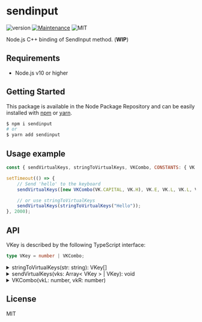 # sendinput
![version](https://img.shields.io/badge/version-1.0.0-blue.svg)
[![Maintenance](https://img.shields.io/badge/Maintained%3F-yes-green.svg)](https://github.com/SlimIO/is/commit-activity)
![MIT](https://img.shields.io/github/license/mashape/apistatus.svg)

Node.js C++ binding of SendInput method. (**WIP**)

## Requirements
- Node.js v10 or higher

## Getting Started

This package is available in the Node Package Repository and can be easily installed with [npm](https://docs.npmjs.com/getting-started/what-is-npm) or [yarn](https://yarnpkg.com).

```bash
$ npm i sendinput
# or
$ yarn add sendinput
```

## Usage example
```js
const { sendVirtualKeys, stringToVirtualKeys, VKCombo, CONSTANTS: { VK } } = require("sendinput");

setTimeout(() => {
    // Send 'hello' to the keyboard
    sendVirtualKeys([new VKCombo(VK.CAPITAL, VK.H), VK.E, VK.L, VK.L, VK.O]);

    // or use stringToVirtualKeys
    sendVirtualKeys(stringToVirtualKeys("Hello"));
}, 2000);
```

## API

VKey is described by the following TypeScript interface:
```ts
type VKey = number | VKCombo;
```

<details><summary>stringToVirtualKeys(str: string): VKey[]</summary>
<br />

Transform a given string to a list of Virtual Keys.
```js
const { deepEqual } = require("assert").strict;
const { stringToVirtualKeys, CONSTANTS: { VK } } = require("sendinput");

const vkList = stringToVirtualKeys("hello");
deepEqual(vkList, [VK.H, VK.E, VK.L, VK.L, VK.O]);
```

> ⚠️ This method may not support all available characters.

</details>

<details><summary>sendVirtualKeys(vks: Array< VKey > | VKey): void</summary>
<br />

Send virtual keys inputs to the keyboard. This method allow to send **one** or **many** inputs.
```js
sendVirtualKeys(VK.A); // a
// or
sendVirtualKeys(new VKCombo(VK.CAPITAL, VK.A)); // A
```

To send many inputs, just send an Array:
```js
sendVirtualKeys([VK.A, new VKCombo(VK.CAPITAL, VK.A)]); // aA
```

</details>

<details><summary>VKCombo(vkL: number, vkR: number)</summary>
<br />

VKCombo is a class that allow you to mix to input together (Most special character are the result of the two keys at the same time).
</details>

## License
MIT
